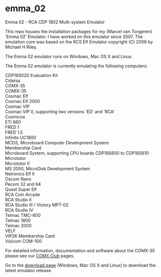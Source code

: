 # emma_02
Emma 02 - RCA CDP 1802 Multi-system Emulator

This repo houses the installation packages for my (Marcel van Tongeren) 'Emma 02' Emulator. I have worked on this emulator since 2007. The emulation core was based on the RCS Elf Emulator copyright (C) 2006 by Michael H Riley.

The Emma 02 emulator runs on Windows, Mac OS X and Linux.

The Emma 02 emulator is currently emulating the following computers:

CDP18S020 Evaluation Kit<br>
Cidelsa<br>
COMX-35<br>
COMIX-35<br>
Cosmac Elf<br>
Cosmac Elf 2000<br>
Cosmac VIP<br>
Cosmac VIP II, supporting two versions 'ED' and 'RCA'<br>
Cosmicos<br>
ETI 660<br>
FRED 1<br>
FRED 1.5<br>
Infinite UC1800<br>
MCDS, Microboard Computer Development System<br>
Membership Card<br>
Microboard System, supporting CPU boards CDP18S600 to CDP18S610<br>
Microtutor<br>
Microtutor II<br>
MS 2000, MicroDisk Development System<br>
Netronics Elf II<br>
Oscom Nano<br>
Pecom 32 and 64<br>
Quest Super Elf<br>
RCA Coin Arcade<br>
RCA Studio II<br>
RCA Studio III / Victory MPT-02<br>
RCA Studio IV<br>
Telmac TMC-600<br>
Telmac 1800<br>
Telmac 2000<br>
VELF<br>
VIP2K Membership Card<br>
Visicom COM-100<br>

For detailed information, documentation and software about the COMX-35 please see our <a href="http://www.comxclub.hobby-site.com/COMX-Club.htm">COMX Club</a> pages.

Go to the <a href="http://www.emma02.hobby-site.com/download.html">download page</a> (Windows, Mac OS X and Linux) to download the latest emulator release.

